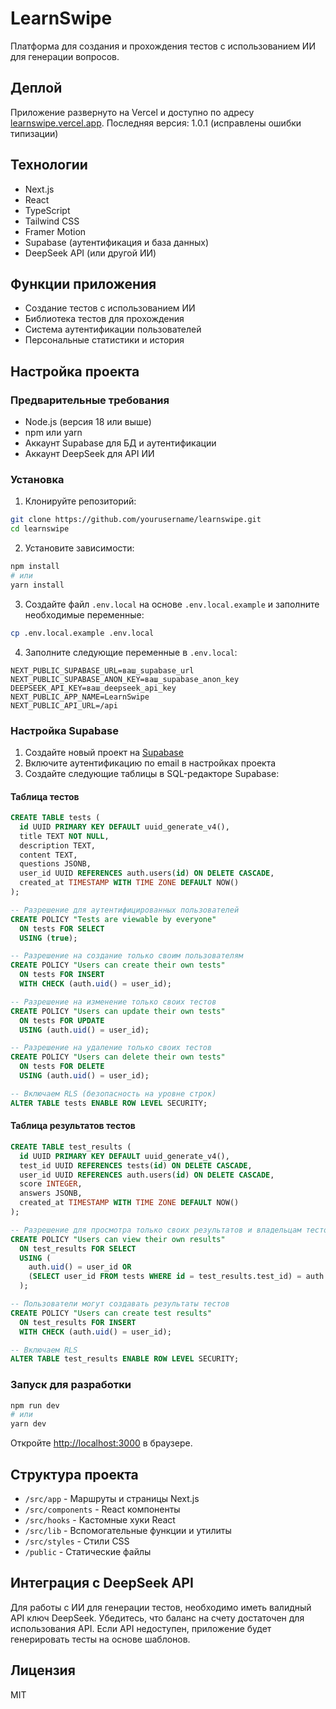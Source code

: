 # LearnSwipe

Платформа для создания и прохождения тестов с использованием ИИ для генерации вопросов.

## Деплой

Приложение развернуто на Vercel и доступно по адресу [learnswipe.vercel.app](https://learnswipe.vercel.app).
Последняя версия: 1.0.1 (исправлены ошибки типизации)

## Технологии

- Next.js
- React
- TypeScript
- Tailwind CSS
- Framer Motion
- Supabase (аутентификация и база данных)
- DeepSeek API (или другой ИИ)

## Функции приложения

- Создание тестов с использованием ИИ
- Библиотека тестов для прохождения
- Система аутентификации пользователей
- Персональные статистики и история

## Настройка проекта

### Предварительные требования

- Node.js (версия 18 или выше)
- npm или yarn
- Аккаунт Supabase для БД и аутентификации
- Аккаунт DeepSeek для API ИИ

### Установка

1. Клонируйте репозиторий:
```bash
git clone https://github.com/yourusername/learnswipe.git
cd learnswipe
```

2. Установите зависимости:
```bash
npm install
# или
yarn install
```

3. Создайте файл `.env.local` на основе `.env.local.example` и заполните необходимые переменные:
```bash
cp .env.local.example .env.local
```

4. Заполните следующие переменные в `.env.local`:
```
NEXT_PUBLIC_SUPABASE_URL=ваш_supabase_url
NEXT_PUBLIC_SUPABASE_ANON_KEY=ваш_supabase_anon_key
DEEPSEEK_API_KEY=ваш_deepseek_api_key
NEXT_PUBLIC_APP_NAME=LearnSwipe
NEXT_PUBLIC_API_URL=/api
```

### Настройка Supabase

1. Создайте новый проект на [Supabase](https://supabase.com/)
2. Включите аутентификацию по email в настройках проекта
3. Создайте следующие таблицы в SQL-редакторе Supabase:

#### Таблица тестов
```sql
CREATE TABLE tests (
  id UUID PRIMARY KEY DEFAULT uuid_generate_v4(),
  title TEXT NOT NULL,
  description TEXT,
  content TEXT,
  questions JSONB,
  user_id UUID REFERENCES auth.users(id) ON DELETE CASCADE,
  created_at TIMESTAMP WITH TIME ZONE DEFAULT NOW()
);

-- Разрешение для аутентифицированных пользователей
CREATE POLICY "Tests are viewable by everyone" 
  ON tests FOR SELECT 
  USING (true);

-- Разрешение на создание только своим пользователям
CREATE POLICY "Users can create their own tests" 
  ON tests FOR INSERT 
  WITH CHECK (auth.uid() = user_id);

-- Разрешение на изменение только своих тестов
CREATE POLICY "Users can update their own tests" 
  ON tests FOR UPDATE 
  USING (auth.uid() = user_id);

-- Разрешение на удаление только своих тестов
CREATE POLICY "Users can delete their own tests" 
  ON tests FOR DELETE 
  USING (auth.uid() = user_id);

-- Включаем RLS (безопасность на уровне строк)
ALTER TABLE tests ENABLE ROW LEVEL SECURITY;
```

#### Таблица результатов тестов
```sql
CREATE TABLE test_results (
  id UUID PRIMARY KEY DEFAULT uuid_generate_v4(),
  test_id UUID REFERENCES tests(id) ON DELETE CASCADE,
  user_id UUID REFERENCES auth.users(id) ON DELETE CASCADE,
  score INTEGER,
  answers JSONB,
  created_at TIMESTAMP WITH TIME ZONE DEFAULT NOW()
);

-- Разрешение для просмотра только своих результатов и владельцам тестов
CREATE POLICY "Users can view their own results" 
  ON test_results FOR SELECT 
  USING (
    auth.uid() = user_id OR 
    (SELECT user_id FROM tests WHERE id = test_results.test_id) = auth.uid()
  );

-- Пользователи могут создавать результаты тестов
CREATE POLICY "Users can create test results" 
  ON test_results FOR INSERT 
  WITH CHECK (auth.uid() = user_id);

-- Включаем RLS
ALTER TABLE test_results ENABLE ROW LEVEL SECURITY;
```

### Запуск для разработки

```bash
npm run dev
# или
yarn dev
```

Откройте [http://localhost:3000](http://localhost:3000) в браузере.

## Структура проекта

- `/src/app` - Маршруты и страницы Next.js
- `/src/components` - React компоненты
- `/src/hooks` - Кастомные хуки React
- `/src/lib` - Вспомогательные функции и утилиты
- `/src/styles` - Стили CSS
- `/public` - Статические файлы

## Интеграция с DeepSeek API

Для работы с ИИ для генерации тестов, необходимо иметь валидный API ключ DeepSeek. Убедитесь, что баланс на счету достаточен для использования API. Если API недоступен, приложение будет генерировать тесты на основе шаблонов.

## Лицензия

MIT
